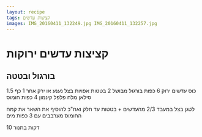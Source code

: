 ```yaml
---
layout: recipe
tags: קציצות עדשים
images: IMG_20160411_132249.jpg IMG_20160411_132257.jpg
---
```


# קציצות עדשים ירוקות

## בורגול ובטטה

1.5 כוס עדשים ירוק
6 כפות בורגול מבושל
2 בטטות אפויות
בצל
נענע או ירק אחר
1 כף סילאן מלח פלפל קינמון
4 כפות חומוס

לטגן בצל במעבד 2/3 מהעדשים +
בטטות עד חלק ואח"כ להוסיף את השאר
את קמח החומוס מערבבים עם 3 כפות מים

10 דקות בתנור
